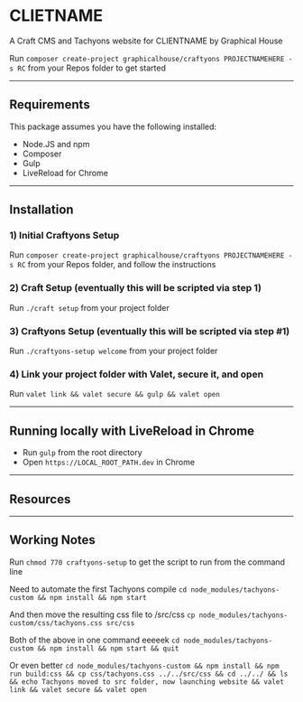 # CLIETNAME
A Craft CMS and Tachyons website for CLIENTNAME by Graphical House

Run `composer create-project graphicalhouse/craftyons PROJECTNAMEHERE -s RC` from your Repos folder to get started

----

## Requirements
This package assumes you have the following installed:
- Node.JS and npm
- Composer
- Gulp
- LiveReload for Chrome

----

## Installation

### 1) Initial Craftyons Setup
Run `composer create-project graphicalhouse/craftyons PROJECTNAMEHERE -s RC` from your Repos folder, and follow the instructions

### 2) Craft Setup (eventually this will be scripted via step 1)
Run `./craft setup` from your project folder

### 3) Craftyons Setup (eventually this will be scripted via step #1)
Run `./craftyons-setup welcome` from your project folder

### 4) Link your project folder with Valet, secure it, and open
Run `valet link && valet secure && gulp && valet open`

----

## Running locally with LiveReload in Chrome
- Run `gulp` from the root directory
- Open `https://LOCAL_ROOT_PATH.dev` in Chrome

----

## Resources

----

## Working Notes
Run `chmod 770 craftyons-setup` to get the script to run from the command line

Need to automate the first Tachyons compile
`cd node_modules/tachyons-custom && npm install && npm start`

And then move the resulting css file to /src/css
`cp node_modules/tachyons-custom/css/tachyons.css src/css`

Both of the above in one command eeeeek
`cd node_modules/tachyons-custom && npm install && npm start && quit`

Or even better
`cd node_modules/tachyons-custom && npm install && npm run build:css && cp css/tachyons.css ../../src/css && cd ../../ && ls && echo Tachyons moved to src folder, now launching website && valet link && valet secure && valet open`
